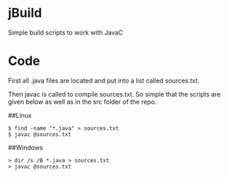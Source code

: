 # jBuild
Simple build scripts to work with JavaC

# Code

First all .java files are located and put into a list called sources.txt.

Then javac is called to compile sources.txt. So simple that the scripts are given below as well as in the src folder of the repo.


##Linux
~~~~SH
$ find -name "*.java" > sources.txt
$ javac @sources.txt
~~~~

##Windows
~~~~BAT
> dir /s /B *.java > sources.txt
> javac @sources.txt
~~~~
